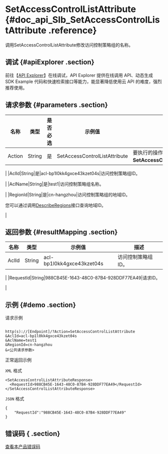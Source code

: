 # SetAccessControlListAttribute {#doc_api_Slb_SetAccessControlListAttribute .reference}

调用SetAccessControlListAttribute修改访问控制策略组的名称。

## 调试 {#apiExplorer .section}

前往【[API Explorer](https://api.aliyun.com/#product=Slb&api=SetAccessControlListAttribute)】在线调试，API Explorer 提供在线调用 API、动态生成 SDK Example 代码和快速检索接口等能力，能显著降低使用云 API 的难度，强烈推荐使用。

## 请求参数 {#parameters .section}

|名称|类型|是否必选|示例值|描述|
|--|--|----|---|--|
|Action|String|是|SetAccessControlListAttribute|要执行的操作，取值：**SetAccessControlListAttribute**。

 |
|AclId|String|是|acl-bp1l0kk4gxce43kzet04s|访问控制策略组ID。

 |
|AclName|String|是|test1|访问控制策略组名称。

 |
|RegionId|String|是|cn-hangzhou|访问控制策略组的地域ID。

 您可以通过调用[DescribeRegions](~~27584~~)接口查询地域ID。

 |

## 返回参数 {#resultMapping .section}

|名称|类型|示例值|描述|
|--|--|---|--|
|AclId|String|acl-bp1l0kk4gxce43kzet04s|访问控制策略组ID。

 |
|RequestId|String|988CB45E-1643-48C0-87B4-928DDF77EA49|请求ID。

 |

## 示例 {#demo .section}

请求示例

``` {#request_demo}

http(s)://[Endpoint]/?Action=SetAccessControlListAttribute
&AclId=acl-bp1l0kk4gxce43kzet04s
&AclName=test1
&RegionId=cn-hangzhou
&<公共请求参数>

```

正常返回示例

`XML` 格式

``` {#xml_return_success_demo}
<SetAccessControlListAttributeResponse>
  <RequestId>988CB45E-1643-48C0-87B4-928DDF77EA49</RequestId>
</SetAccessControlListAttributeResponse>

```

`JSON` 格式

``` {#json_return_success_demo}
{
	"RequestId":"988CB45E-1643-48C0-87B4-928DDF77EA49"
}
```

## 错误码 { .section}

[查看本产品错误码](https://error-center.aliyun.com/status/product/Slb)

